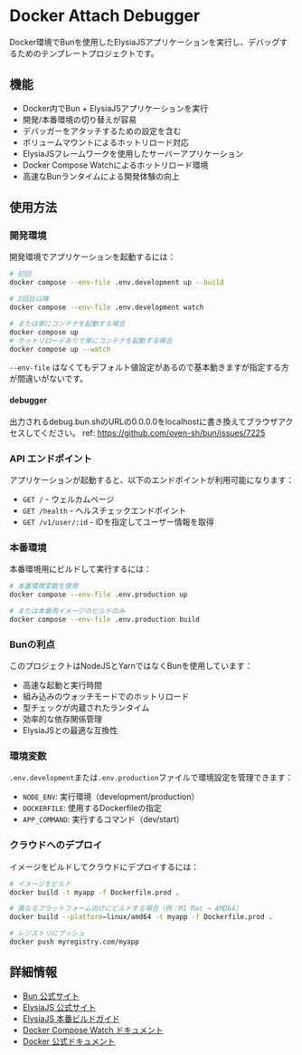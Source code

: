 # Docker Attach Debugger

Docker環境でBunを使用したElysiaJSアプリケーションを実行し、デバッグするためのテンプレートプロジェクトです。

## 機能

- Docker内でBun + ElysiaJSアプリケーションを実行
- 開発/本番環境の切り替えが容易
- デバッガーをアタッチするための設定を含む
- ボリュームマウントによるホットリロード対応
- ElysiaJSフレームワークを使用したサーバーアプリケーション
- Docker Compose Watchによるホットリロード環境
- 高速なBunランタイムによる開発体験の向上

## 使用方法

### 開発環境

開発環境でアプリケーションを起動するには：

```bash
# 初回
docker compose --env-file .env.development up --build

# 2回目以降
docker compose --env-file .env.development watch

# または単にコンテナを起動する場合
docker compose up
# ホットリロードありで単にコンテナを起動する場合
docker compose up --watch
```

`--env-file` はなくてもデフォルト値設定があるので基本動きますが指定する方が間違いがないです。

#### debugger

出力されるdebug.bun.shのURLの0.0.0.0をlocalhostに書き換えてブラウザアクセスしてください。
ref: https://github.com/oven-sh/bun/issues/7225

### API エンドポイント

アプリケーションが起動すると、以下のエンドポイントが利用可能になります：

- `GET /` - ウェルカムページ
- `GET /health` - ヘルスチェックエンドポイント
- `GET /v1/user/:id` - IDを指定してユーザー情報を取得

### 本番環境

本番環境用にビルドして実行するには：

```bash
# 本番環境変数を使用
docker compose --env-file .env.production up

# または本番用イメージのビルドのみ
docker compose --env-file .env.production build
```

### Bunの利点

このプロジェクトはNodeJSとYarnではなくBunを使用しています：

- 高速な起動と実行時間
- 組み込みのウォッチモードでのホットリロード
- 型チェックが内蔵されたランタイム
- 効率的な依存関係管理
- ElysiaJSとの最適な互換性

### 環境変数

`.env.development`または`.env.production`ファイルで環境設定を管理できます：

- `NODE_ENV`: 実行環境（development/production）
- `DOCKERFILE`: 使用するDockerfileの指定
- `APP_COMMAND`: 実行するコマンド（dev/start）

### クラウドへのデプロイ

イメージをビルドしてクラウドにデプロイするには：

```bash
# イメージをビルド
docker build -t myapp -f Dockerfile.prod .

# 異なるプラットフォーム向けにビルドする場合（例：M1 Mac → AMD64）
docker build --platform=linux/amd64 -t myapp -f Dockerfile.prod .

# レジストリにプッシュ
docker push myregistry.com/myapp
```

## 詳細情報

- [Bun 公式サイト](https://bun.sh/)
- [ElysiaJS 公式サイト](https://elysiajs.com/)
- [ElysiaJS 本番ビルドガイド](https://elysiajs.com/tutorial.html#build-for-production)
- [Docker Compose Watch ドキュメント](https://docs.docker.com/compose/how-tos/file-watch/)
- [Docker 公式ドキュメント](https://docs.docker.com/)
